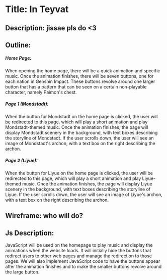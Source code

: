 # Title: In Teyvat

## Description: jissae pls do <3

## Outline:

##### Home Page:

When opening the home page, there will be a quick animation and specific music. Once the animation finishes, there will be seven buttons, one for each nation in Genshin Impact. These buttons revolve around one larger button that has a pattern that can be seen on a certain non-playable character, namely Paimon's chest.

##### Page 1 (Mondstadt):

When the button for Mondstadt on the home page is clicked, the user will be redirected to this page, which will play a short animation and play Mondstadt-themed music. Once the animation finishes, the page will display Mondstadt scenery in the background, with text boxes describing the storyline of Mondstadt. If the user scrolls down, the user will see an image of Mondstadt's archon, with a text box on the right describing the archon.

##### Page 2 (Liyue):

When the button for Liyue on the home page is clicked, the user will be redirected to this page, which will play a short animation and play Liyue-themed music. Once the animation finishes, the page will display Liyue scenery in the background, with text boxes describing the storyline of Liyue. If the user scrolls down, the user will see an image of Liyue's archon, with a text box on the right describing the archon.

## Wireframe: who will do?

## Js Description:

JavaScript will be used on the homepage to play music and display the animations when the website loads. It will initially hide the buttons that redirect users to other web pages and manage the redirection to those pages. We will also implement JavaScript code to have the buttons appear after the animation finishes and to make the smaller buttons revolve around the large button.

